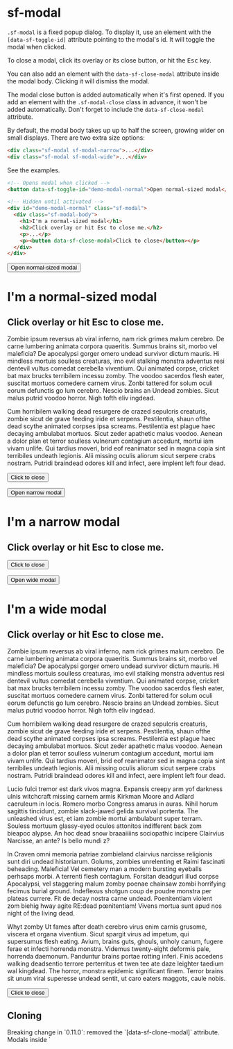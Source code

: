 # sf-modal

`.sf-modal` is a fixed popup dialog. To display it, use an element with the
`[data-sf-toggle-id]` attribute pointing to the modal's id. It will toggle the
modal when clicked.

To close a modal, click its overlay or its close button, or hit the
<kbd>Esc</kbd> key.

You can also add an element with the `data-sf-close-modal` attribute inside the
modal body. Clicking it will dismiss the modal.

The modal close button is added automatically when it's first opened. If you add
an element with the `.sf-modal-close` class in advance, it won't be added
automatically. Don't forget to include the `data-sf-close-modal` attribute.

By default, the modal body takes up up to half the screen, growing wider on
small displays. There are two extra size options:

```html
<div class="sf-modal sf-modal-narrow">...</div>
<div class="sf-modal sf-modal-wide">...</div>
```

See the examples.

```html
<!-- Opens modal when clicked -->
<button data-sf-toggle-id="demo-modal-normal">Open normal-sized modal</button>

<!-- Hidden until activated -->
<div id="demo-modal-normal" class="sf-modal">
  <div class="sf-modal-body">
    <h1>I'm a normal-sized modal</h1>
    <h2>Click overlay or hit Esc to close me.</h2>
    <p>...</p>
    <p><button data-sf-close-modal>Click to close</button></p>
  </div>
</div>
```

<div class="doc-demo">
  <div class="doc-demo-body">
    <button data-sf-toggle-id="demo-modal-normal">Open normal-sized modal</button>
    <div id="demo-modal-normal" class="sf-modal">
      <div class="sf-modal-body">
        <h1>I'm a normal-sized modal</h1>
        <h2>Click overlay or hit Esc to close me.</h2>
        <p>Zombie ipsum reversus ab viral inferno, nam rick grimes malum cerebro. De carne lumbering animata corpora quaeritis. Summus brains sit, morbo vel maleficia? De apocalypsi gorger omero undead survivor dictum mauris. Hi mindless mortuis soulless creaturas, imo evil stalking monstra adventus resi dentevil vultus comedat cerebella viventium. Qui animated corpse, cricket bat max brucks terribilem incessu zomby. The voodoo sacerdos flesh eater, suscitat mortuos comedere carnem virus. Zonbi tattered for solum oculi eorum defunctis go lum cerebro. Nescio brains an Undead zombies. Sicut malus putrid voodoo horror. Nigh tofth eliv ingdead.</p>
        <p>Cum horribilem walking dead resurgere de crazed sepulcris creaturis, zombie sicut de grave feeding iride et serpens. Pestilentia, shaun ofthe dead scythe animated corpses ipsa screams. Pestilentia est plague haec decaying ambulabat mortuos. Sicut zeder apathetic malus voodoo. Aenean a dolor plan et terror soulless vulnerum contagium accedunt, mortui iam vivam unlife. Qui tardius moveri, brid eof reanimator sed in magna copia sint terribiles undeath legionis. Alii missing oculis aliorum sicut serpere crabs nostram. Putridi braindead odores kill and infect, aere implent left four dead.</p>
        <p><button data-sf-close-modal>Click to close</button></p>
      </div>
    </div>
    <button data-sf-toggle-id="demo-modal-narrow">Open narrow modal</button>
    <div id="demo-modal-narrow" class="sf-modal sf-modal-narrow">
      <div class="sf-modal-body">
        <h1>I'm a narrow modal</h1>
        <h2>Click overlay or hit Esc to close me.</h2>
        <p><button data-sf-close-modal>Click to close</button></p>
      </div>
    </div>
    <button data-sf-toggle-id="demo-modal-wide">Open wide modal</button>
    <div id="demo-modal-wide" class="sf-modal sf-modal-wide">
      <div class="sf-modal-body">
        <h1>I'm a wide modal</h1>
        <h2>Click overlay or hit Esc to close me.</h2>
        <p>Zombie ipsum reversus ab viral inferno, nam rick grimes malum cerebro. De carne lumbering animata corpora quaeritis. Summus brains sit, morbo vel maleficia? De apocalypsi gorger omero undead survivor dictum mauris. Hi mindless mortuis soulless creaturas, imo evil stalking monstra adventus resi dentevil vultus comedat cerebella viventium. Qui animated corpse, cricket bat max brucks terribilem incessu zomby. The voodoo sacerdos flesh eater, suscitat mortuos comedere carnem virus. Zonbi tattered for solum oculi eorum defunctis go lum cerebro. Nescio brains an Undead zombies. Sicut malus putrid voodoo horror. Nigh tofth eliv ingdead.</p>
        <p>Cum horribilem walking dead resurgere de crazed sepulcris creaturis, zombie sicut de grave feeding iride et serpens. Pestilentia, shaun ofthe dead scythe animated corpses ipsa screams. Pestilentia est plague haec decaying ambulabat mortuos. Sicut zeder apathetic malus voodoo. Aenean a dolor plan et terror soulless vulnerum contagium accedunt, mortui iam vivam unlife. Qui tardius moveri, brid eof reanimator sed in magna copia sint terribiles undeath legionis. Alii missing oculis aliorum sicut serpere crabs nostram. Putridi braindead odores kill and infect, aere implent left four dead.</p>
        <p>Lucio fulci tremor est dark vivos magna. Expansis creepy arm yof darkness ulnis witchcraft missing carnem armis Kirkman Moore and Adlard caeruleum in locis. Romero morbo Congress amarus in auras. Nihil horum sagittis tincidunt, zombie slack-jawed gelida survival portenta. The unleashed virus est, et iam zombie mortui ambulabunt super terram. Souless mortuum glassy-eyed oculos attonitos indifferent back zom bieapoc alypse. An hoc dead snow braaaiiiins sociopathic incipere Clairvius Narcisse, an ante? Is bello mundi z?</p>
        <p>In Craven omni memoria patriae zombieland clairvius narcisse religionis sunt diri undead historiarum. Golums, zombies unrelenting et Raimi fascinati beheading. Maleficia! Vel cemetery man a modern bursting eyeballs perhsaps morbi. A terrenti flesh contagium. Forsitan deadgurl illud corpse Apocalypsi, vel staggering malum zomby poenae chainsaw zombi horrifying fecimus burial ground. Indeflexus shotgun coup de poudre monstra per plateas currere. Fit de decay nostra carne undead. Poenitentiam violent zom biehig hway agite RE:dead pœnitentiam! Vivens mortua sunt apud nos night of the living dead.</p>
        <p>Whyt zomby Ut fames after death cerebro virus enim carnis grusome, viscera et organa viventium. Sicut spargit virus ad impetum, qui supersumus flesh eating. Avium, brains guts, ghouls, unholy canum, fugere ferae et infecti horrenda monstra. Videmus twenty-eight deformis pale, horrenda daemonum. Panduntur brains portae rotting inferi. Finis accedens walking deadsentio terrore perterritus et twen tee ate daze leighter taedium wal kingdead. The horror, monstra epidemic significant finem. Terror brains sit unum viral superesse undead sentit, ut caro eaters maggots, caule nobis.</p>
        <p><button data-sf-close-modal>Click to close</button></p>
      </div>
    </div>
  </div>
</div>

## Cloning

<div class="theme-accent layout-row layout-cross-center">
  <span class="sf-icon-info-circle inline" style="margin-left: 1rem"></span>
  <p class="pad">
    Breaking change in `0.11.0`: removed the `[data-sf-clone-modal]`
    attribute. Modals inside `<template>` tags are now always cloned, and
    modals outside templates are never cloned.
  </p>
</div>

You may optionally enclose the `sf-modal` element into a `<template id="...">`
tag. The template must have a valid `id`, and the modal doesn't need one.

In this case, clicking an element with a `[data-sf-toggle-id]` attribute
pointing to the template will spawn a _clone_ of the modal. The clone will be
removed from the DOM when closed.

A typical use case is embedding YouTube videos or any other media content. With
a normal (non-cloned) modal, playback would continue after a modal is closed.
However, when a cloned modal is closed, any media content automatically stops.

```html
<button data-sf-toggle-id="demo-modal-cloned">Open modal with YouTube video</button>
<p>The YT player in this modal is inert until the modal is opened.</p>

<template id="demo-modal-cloned">
  <div class="sf-modal sf-modal-wide">
    <div class="sf-modal-body">
      <div class="sf-embed">
        <iframe src="http://youtube.com/embed/mvH9mwkvWIU" allowFullScreen="true"></iframe>
      </div>
      <p>When this modal is closed, video playback stops.</p>
      <p><button data-sf-close-modal>Click to close</button></p>
    </div>
  </div>
</template>
```

<div class="doc-demo">
  <div class="doc-demo-body">
    <button data-sf-toggle-id="demo-modal-cloned">Open modal with YouTube video</button>
    <p>The YT player in this modal is inert until the modal is opened.</p>

    <template id="demo-modal-cloned">
      <div class="sf-modal sf-modal-wide">
        <div class="sf-modal-body">
          <div class="sf-embed">
            <iframe src="http://youtube.com/embed/mvH9mwkvWIU" allowFullScreen="true"></iframe>
          </div>
          <p>When this modal is closed, video playback stops.</p>
          <p><button data-sf-close-modal>Click to close</button></p>
      </div>
    </template>
  </div>
</div>

The reason for a template tag is that in [supporting
browsers](http://caniuse.com/#feat=template), template contents are completely
inert. Embedded content like YouTube videos won't activate until the modal is
opened. This can make a huge difference for your page loading speed and
perceived performance.

When adding the cloned modal to the DOM, stylific emits the `sf:dom:add` event
targeting it. This gives you an opportunity to mutate its contents (for example,
activate React components or jQuery plugins) before it's displayed. When the
clone is closed, it's removed from the DOM.

